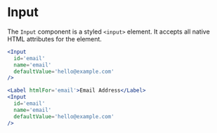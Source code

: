 
# Input

The `Input` component is a styled `<input>` element.
It accepts all native HTML attributes for the element.

```.jsx
<Input
  id='email'
  name='email'
  defaultValue='hello@example.com'
/>
```

```.jsx
<Label htmlFor='email'>Email Address</Label>
<Input
  id='email'
  name='email'
  defaultValue='hello@example.com'
/>
```
